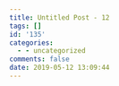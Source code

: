 ```yaml
---
title: Untitled Post - 12
tags: []
id: '135'
categories:
  - - uncategorized
comments: false
date: 2019-05-12 13:09:44
---
```

